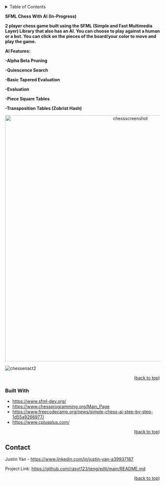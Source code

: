 <!-- TABLE OF CONTENTS -->
<details>
  <summary>Table of Contents</summary>
  <ol>
    <li>
      <a href="#about-the-project">Chess With AIt</a>
      <ul>
        <li><a href="#built-with">Built With</a></li>
      </ul>
    </li>
    <li><a href="#contact">Contact</a></li>
  </ol>
</details>



<!-- ABOUT THE PROJECT -->
**SFML Chess With AI (In-Progress)**
<p align="center">
  
**2 player chess game built using the SFML (Simple and Fast Multimedia Layer) Library that also has an AI. You can choose to play against a human or a bot. You can click on the pieces of the board/your color to move and play the game.**

**AI Features:**

**-Alpha Beta Pruning**

**-Quiescence Search**

**-Basic Tapered Evaluation**

**-Evaluation**

**-Piece Square Tables**

**-Transposition Tables (Zobrist Hash)**
  
  
</p>

<p align="center">
  <img width="800" alt="chessscreenshot" src="https://user-images.githubusercontent.com/26770454/161856668-91f38df9-07a1-4793-95fe-3590a8589c56.png">
</p>

![chessenact2](![chessgif123](https://user-images.githubusercontent.com/26770454/161856599-541d7c8a-72a7-4ae3-800d-f47ffbcb2373.gif))


<p align="right">(<a href="#top">back to top</a>)</p>



### Built With

* https://www.sfml-dev.org/
* https://www.chessprogramming.org/Main_Page
* https://www.freecodecamp.org/news/simple-chess-ai-step-by-step-1d55a9266977/
* https://www.cplusplus.com/

<p align="right">(<a href="#top">back to top</a>)</p>



<!-- CONTACT -->
## Contact

Justin Yan - https://www.linkedin.com/in/justin-yan-a39937187

Project Link: https://github.com/rasyt123/jeng/edit/main/README.md

<p align="right">(<a href="#top">back to top</a>)</p>


